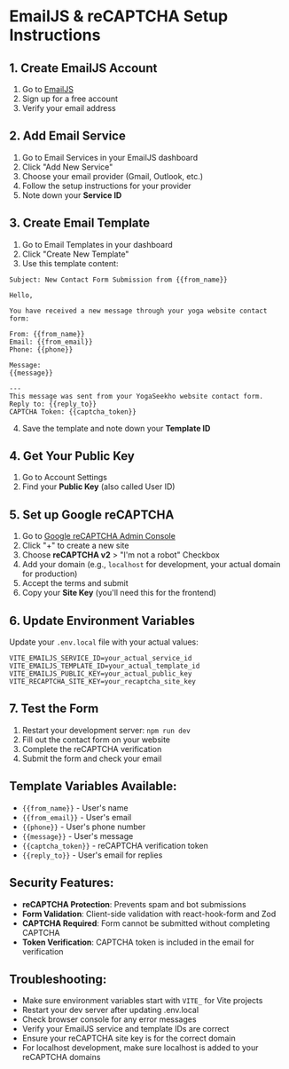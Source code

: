 # EmailJS & reCAPTCHA Setup Instructions

## 1. Create EmailJS Account
1. Go to [EmailJS](https://www.emailjs.com/)
2. Sign up for a free account
3. Verify your email address

## 2. Add Email Service
1. Go to Email Services in your EmailJS dashboard
2. Click "Add New Service"
3. Choose your email provider (Gmail, Outlook, etc.)
4. Follow the setup instructions for your provider
5. Note down your **Service ID**

## 3. Create Email Template
1. Go to Email Templates in your dashboard
2. Click "Create New Template"
3. Use this template content:

```
Subject: New Contact Form Submission from {{from_name}}

Hello,

You have received a new message through your yoga website contact form:

From: {{from_name}}
Email: {{from_email}}
Phone: {{phone}}

Message:
{{message}}

---
This message was sent from your YogaSeekho website contact form.
Reply to: {{reply_to}}
CAPTCHA Token: {{captcha_token}}
```

4. Save the template and note down your **Template ID**

## 4. Get Your Public Key
1. Go to Account Settings
2. Find your **Public Key** (also called User ID)

## 5. Set up Google reCAPTCHA
1. Go to [Google reCAPTCHA Admin Console](https://www.google.com/recaptcha/admin)
2. Click "+" to create a new site
3. Choose **reCAPTCHA v2** > "I'm not a robot" Checkbox
4. Add your domain (e.g., `localhost` for development, your actual domain for production)
5. Accept the terms and submit
6. Copy your **Site Key** (you'll need this for the frontend)

## 6. Update Environment Variables
Update your `.env.local` file with your actual values:

```env
VITE_EMAILJS_SERVICE_ID=your_actual_service_id
VITE_EMAILJS_TEMPLATE_ID=your_actual_template_id
VITE_EMAILJS_PUBLIC_KEY=your_actual_public_key
VITE_RECAPTCHA_SITE_KEY=your_recaptcha_site_key
```

## 7. Test the Form
1. Restart your development server: `npm run dev`
2. Fill out the contact form on your website
3. Complete the reCAPTCHA verification
4. Submit the form and check your email

## Template Variables Available:
- `{{from_name}}` - User's name
- `{{from_email}}` - User's email
- `{{phone}}` - User's phone number
- `{{message}}` - User's message
- `{{captcha_token}}` - reCAPTCHA verification token
- `{{reply_to}}` - User's email for replies

## Security Features:
- **reCAPTCHA Protection**: Prevents spam and bot submissions
- **Form Validation**: Client-side validation with react-hook-form and Zod
- **CAPTCHA Required**: Form cannot be submitted without completing CAPTCHA
- **Token Verification**: CAPTCHA token is included in the email for verification

## Troubleshooting:
- Make sure environment variables start with `VITE_` for Vite projects
- Restart your dev server after updating .env.local
- Check browser console for any error messages
- Verify your EmailJS service and template IDs are correct
- Ensure your reCAPTCHA site key is for the correct domain
- For localhost development, make sure localhost is added to your reCAPTCHA domains
